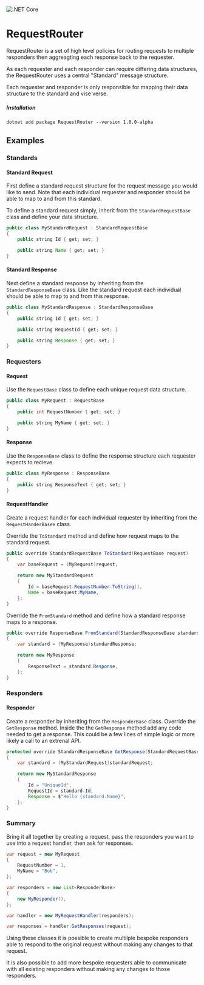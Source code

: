 ![.NET Core](https://github.com/KelvinVail/RequestRouter/workflows/.NET%20Core/badge.svg)

# RequestRouter

RequestRouter is a set of high level policies for routing requests to multiple responders 
then aggreagting each response back to the requester.

As each requester and each responder can require differing data structures, the RequestRouter
uses a central "Standard" message structure.  

Each requester and responder is only responsible for mapping their data structure to the
standard and vise verse.

##### Installation
```
dotnet add package RequestRouter --version 1.0.0-alpha
```

## Examples
### Standards
#### Standard Request
First define a standard request structure for the request message you would like to send.
Note that each individual requester and responder should be able to map to and from this standard.

To define a standard request simply, inherit from the ```StandardRequestBase``` class and
define your data structure.

```java
public class MyStandardRequest : StandardRequestBase
{
    public string Id { get; set; }

    public string Name { get; set; }
}
```

#### Standard Response
Next define a standard response by inheriting from the ```StandardResponseBase``` class.
Like the standard request each individual should be able to map to and from this response.

```java
public class MyStandardResponse : StandardResponseBase
{
    public string Id { get; set; }

    public string RequestId { get; set; }

    public string Response { get; set; }
}
```
### Requesters
#### Request
Use the ```RequestBase``` class to define each unique request data structure.
```java
public class MyRequest : RequestBase
{
    public int RequestNumber { get; set; }

    public string MyName { get; set; }
}
```

#### Response
Use the ```ResponseBase``` class to define the response structure each requester expects
to recieve.
```java
public class MyResponse : ResponseBase
{
    public string ResponseText { get; set; }
}
```

#### RequestHandler
Create a request handler for each individual requester by inheriting from 
the ```RequestHanderBasee``` class.

Override the ```ToStandard``` method and define how request maps to the standard request.
```java
public override StandardRequestBase ToStandard(RequestBase request)
{
    var baseRequest = (MyRequest)request;

    return new MyStandardRequest
	{
		Id = baseRequest.RequestNumber.ToString(),
		Name = baseRequest.MyName,
	};
}
```
Override the ```FromStandard``` method and define how a standard response maps to a response.
```java
public override ResponseBase FromStandard(StandardResponseBase standardResponse)
{
	var standard = (MyResponse)standardResponse;

	return new MyResponse
	{
		ResponseText = standard.Response,
	};
}
```

### Responders
#### Responder
Create a responder by inheriting from the ```ResponderBase``` class.
Override the ```GetResponse``` method.
Inside the the ```GetResponse``` method add any code needed to get a response.
This could be a few lines of simple logic or more likely a call to an extrenal API.
```java
protected override StandardResponseBase GetResponse(StandardRequestBase standardRequest)
{
	var standard = (MyStandardRequest)standardRequest;

	return new MyStandardResponse
	{
		Id = "UniqueId",
		RequestId = standard.Id,
		Response = $"Hello {standard.Name}",
	};
}
```
### Summary
Bring it all together by creating a request, pass the responders you want to use
into a request handler, then ask for responses.
```java
var request = new MyRequest
{
	RequestNumber = 1,
	MyName = "Bob",
};

var responders = new List<ResponderBase>
{
	new MyResponder(),
};

var handler = new MyRequestHandler(responders);

var responses = handler.GetResponses(request);
```

Using these classes it is possible to create multilple bespoke responders able to
respond to the original request without making any changes to that request.

It is also possible to add more bespoke requesters able to communicate with all existing
responders without making any changes to those responders.  
